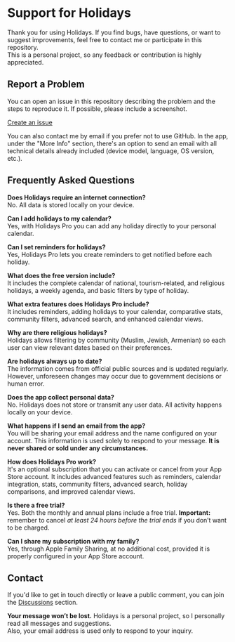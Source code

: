 # Support for Holidays

Thank you for using Holidays. If you find bugs, have questions, or want to suggest improvements, feel free to contact me or participate in this repository.  
This is a personal project, so any feedback or contribution is highly appreciated.

## Report a Problem

You can open an issue in this repository describing the problem and the steps to reproduce it. If possible, please include a screenshot.

[Create an issue](https://github.com/lucasditomase/Feriados/issues/new?title=Problem%20with%20Holidays%20App&body=Describe%20the%20issue%20you%E2%80%99re%20experiencing%20below%3A%0A%0A-%20Device%3A%20%0A-%20iOS%20version%3A%20%0A-%20App%20version%3A%20%0A-%20Steps%20to%20reproduce%3A%0A%0A(Optional)%20Attach%20a%20screenshot%20or%20recording%20if%20you%20can.)

You can also contact me by email if you prefer not to use GitHub. In the app, under the "More Info" section, there's an option to send an email with all technical details already included (device model, language, OS version, etc.).

## Frequently Asked Questions

**Does Holidays require an internet connection?**  
No. All data is stored locally on your device.

**Can I add holidays to my calendar?**  
Yes, with Holidays Pro you can add any holiday directly to your personal calendar.

**Can I set reminders for holidays?**  
Yes, Holidays Pro lets you create reminders to get notified before each holiday.

**What does the free version include?**  
It includes the complete calendar of national, tourism-related, and religious holidays, a weekly agenda, and basic filters by type of holiday.

**What extra features does Holidays Pro include?**  
It includes reminders, adding holidays to your calendar, comparative stats, community filters, advanced search, and enhanced calendar views.

**Why are there religious holidays?**  
Holidays allows filtering by community (Muslim, Jewish, Armenian) so each user can view relevant dates based on their preferences.

**Are holidays always up to date?**  
The information comes from official public sources and is updated regularly. However, unforeseen changes may occur due to government decisions or human error.

**Does the app collect personal data?**  
No. Holidays does not store or transmit any user data. All activity happens locally on your device.

**What happens if I send an email from the app?**  
You will be sharing your email address and the name configured on your account. This information is used solely to respond to your message. **It is never shared or sold under any circumstances.**

**How does Holidays Pro work?**  
It's an optional subscription that you can activate or cancel from your App Store account. It includes advanced features such as reminders, calendar integration, stats, community filters, advanced search, holiday comparisons, and improved calendar views.

**Is there a free trial?**  
Yes. Both the monthly and annual plans include a free trial. **Important:** remember to cancel *at least 24 hours before the trial ends* if you don’t want to be charged.

**Can I share my subscription with my family?**  
Yes, through Apple Family Sharing, at no additional cost, provided it is properly configured in your App Store account.

## Contact

If you'd like to get in touch directly or leave a public comment, you can join the [Discussions](https://github.com/lucasditomase/Feriados/discussions) section.

**Your message won’t be lost.** Holidays is a personal project, so I personally read all messages and suggestions.  
Also, your email address is used only to respond to your inquiry.

